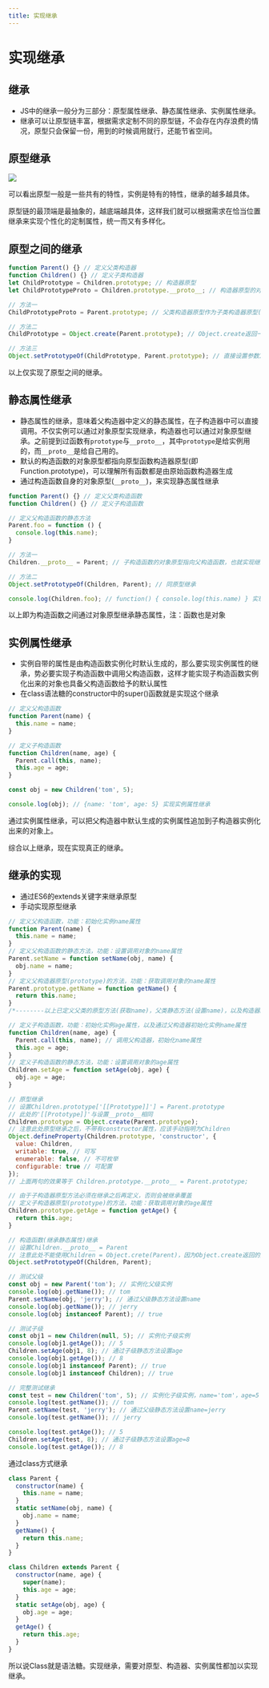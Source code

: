 ```yaml
---
title: 实现继承
---
```


# 实现继承

## 继承

* JS中的继承一般分为三部分：原型属性继承、静态属性继承、实例属性继承。
* 继承可以让原型链丰富，根据需求定制不同的原型链，不会存在内存浪费的情况，原型只会保留一份，用到的时候调用就行，还能节省空间。

## 原型继承

![](https://raw.githubusercontent.com/yuhongjing/img-folder/master/img/%E6%9C%AA%E5%91%BD%E5%90%8D%E6%96%87%E4%BB%B6.svg)

可以看出原型一般是一些共有的特性，实例是特有的特性，继承的越多越具体。

原型链的最顶端是最抽象的，越底端越具体，这样我们就可以根据需求在恰当位置继承来实现个性化的定制属性，统一而又有多样化。

## 原型之间的继承

```js
function Parent() {} // 定义父类构造器
function Children() {} // 定义子类构造器
let ChildPrototype = Children.prototype; // 构造器原型
let ChildPrototypeProto = Children.prototype.__proto__; // 构造器原型的对象原型

// 方法一
ChildPrototypeProto = Parent.prototype; // 父类构造器原型作为子类构造器原型(ChildPrototype)的对象原型(ChildPrototypeProto)

// 方法二
ChildPrototype = Object.create(Parent.prototype); // Object.create返回一个对象，其__proto__指向传入的参数，也就实现返回的对象继承参数对象

// 方法三
Object.setPrototypeOf(ChildPrototype, Parent.prototype); // 直接设置参数1的原型(__proto__)为参数2
```

以上仅实现了原型之间的继承。

## 静态属性继承

* 静态属性的继承，意味着父构造器中定义的静态属性，在子构造器中可以直接调用。不仅实例可以通过对象原型实现继承，构造器也可以通过对象原型继承。之前提到过函数有`prototype`与`__proto__`，其中`prototype`是给实例用的，而`__proto__`是给自己用的。
* 默认的构造函数的对象原型都指向原型函数构造器原型(即Function.prototype)，可以理解所有函数都是由原始函数构造器生成
* 通过构造函数自身的对象原型(`__proto__`)，来实现静态属性继承

```js
function Parent() {} // 定义父类构造函数
function Children() {} // 定义子构造函数

// 定义父构造函数的静态方法
Parent.foo = function () {
  console.log(this.name);
}

// 方法一
Children.__proto__ = Parent; // 子构造函数的对象原型指向父构造函数，也就实现继承

// 方法二
Object.setPrototypeOf(Children, Parent); // 同原型继承

console.log(Children.foo); // function() { console.log(this.name) } 实现继承
```

以上即为构造函数之间通过对象原型继承静态属性，注：函数也是对象

## 实例属性继承

* 实例自带的属性是由构造函数实例化时默认生成的，那么要实现实例属性的继承，势必要实现子构造函数中调用父构造函数，这样才能实现子构造函数实例化出来的对象也具备父构造函数给予的默认属性
* 在class语法糖的constructor中的super()函数就是实现这个继承

```js
// 定义父构造函数
function Parent(name) {
  this.name = name;
}

// 定义子构造函数
function Children(name, age) {
  Parent.call(this, name);
  this.age = age;
}

const obj = new Children('tom', 5);

console.log(obj); // {name: 'tom', age: 5} 实现实例属性继承
```

通过实例属性继承，可以把父构造器中默认生成的实例属性追加到子构造器实例化出来的对象上。

综合以上继承，现在实现真正的继承。

## 继承的实现

* 通过ES6的extends关键字来继承原型
* 手动实现原型继承

```js
// 定义父构造函数，功能：初始化实例name属性
function Parent(name) {
  this.name = name;
}
// 定义父构造函数的静态方法，功能：设置调用对象的name属性
Parent.setName = function setName(obj, name) {
  obj.name = name;
}
// 定义父构造器原型(prototype)的方法，功能：获取调用对象的name属性
Parent.prototype.getName = function getName() {
  return this.name;
}
/*--------以上已定义父类的原型方法(获取name)，父类静态方法(设置name)，以及构造器默认初始化的属性name-----*/

// 定义子构造函数，功能：初始化实例age属性，以及通过父构造器初始化实例name属性
function Children(name, age) {
  Parent.call(this, name); // 调用父构造器，初始化name属性
  this.age = age;
}
// 定义子构造函数的静态方法，功能：设置调用对象的age属性
Children.setAge = function setAge(obj, age) {
  obj.age = age;
}

// 原型继承
// 设置Children.prototype['[[Prototype]]'] = Parent.prototype
// 此处的'[[Prototype]]'与设置__proto__相同
Children.prototype = Object.create(Parent.prototype);
// 注意此处原型继承之后，不带有constructor属性，应该手动指明为Children
Object.defineProperty(Children.prototype, 'constructor', {
  value: Children,
  writable: true, // 可写
  enumerable: false, // 不可枚举
  configurable: true // 可配置
});
// 上面两句的效果等于 Children.prototype.__proto__ = Parent.prototype;

// 由于子构造器原型方法必须在继承之后再定义，否则会被继承覆盖
// 定义子构造器原型(prototype)的方法，功能：获取调用对象的age属性
Children.prototype.getAge = function getAge() {
  return this.age;
}

// 构造函数(继承静态属性)继承
// 设置Children.__proto__ = Parent
// 注意此处不能使用Children = Object.crete(Parent)，因为Object.create返回的是一个对象，不能替换构造函数。
Object.setPrototypeOf(Children, Parent);

// 测试父级
const obj = new Parent('tom'); // 实例化父级实例
console.log(obj.getName()); // tom
Parent.setName(obj, 'jerry'); // 通过父级静态方法设置name
console.log(obj.getName()); // jerry
console.log(obj instanceof Parent); // true

// 测试子级
const obj1 = new Children(null, 5); // 实例化子级实例
console.log(obj1.getAge()); // 5
Children.setAge(obj1, 8); // 通过子级静态方法设置age
console.log(obj1.getAge()); // 8
console.log(obj1 instanceof Parent); // true
console.log(obj1 instanceof Children); // true

// 完整测试继承
const test = new Children('tom', 5); // 实例化子级实例，name='tom'，age=5
console.log(test.getName()); // tom
Parent.setName(test, 'jerry'); // 通过父级静态方法设置name=jerry
console.log(test.getName()); // jerry

console.log(test.getAge()); // 5
Children.setAge(test, 8); // 通过子级静态方法设置age=8
console.log(test.getAge()); // 8
```

通过class方式继承

```js
class Parent {
  constructor(name) {
    this.name = name;
  }
  static setName(obj, name) {
    obj.name = name;
  }
  getName() {
    return this.name;
  }
}

class Children extends Parent {
  constructor(name, age) {
    super(name);
    this.age = age;
  }
  static setAge(obj, age) {
    obj.age = age;
  }
  getAge() {
    return this.age;
  }
}
```

所以说Class就是语法糖。实现继承，需要对原型、构造器、实例属性都加以实现继承。